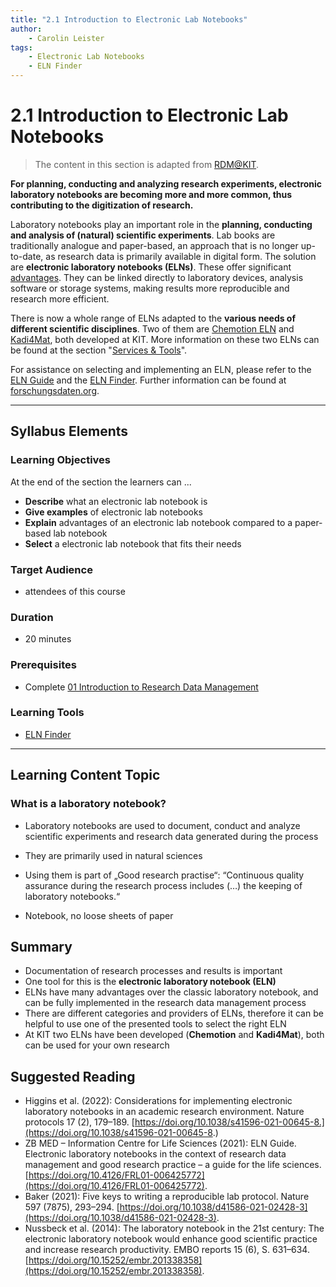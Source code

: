 ```yaml
---
title: "2.1 Introduction to Electronic Lab Notebooks"
author: 
    - Carolin Leister
tags: 
    - Electronic Lab Notebooks
    - ELN Finder
---
```


# 2.1 Introduction to Electronic Lab Notebooks

>The content in this section is adapted from [RDM@KIT](https://www.rdm.kit.edu/english/researchdata_rdm_eln.php).

**For planning, conducting and analyzing research experiments, electronic laboratory notebooks are becoming more and more common, thus contributing to the digitization of research.**

Laboratory notebooks play an important role in the **planning, conducting and analysis of (natural) scientific experiments**. Lab books are traditionally analogue and paper-based, an approach that is no longer up-to-date, as research data is primarily available in digital form. The solution are **electronic laboratory notebooks (ELNs)**. These offer significant [advantages](https://www.publisso.de/en/research-data-management/rd-documenting/benefits-of-an-eln). They can be linked directly to laboratory devices, analysis software or storage systems, making results more reproducible and research more efficient.

There is now a whole range of ELNs adapted to the **various needs of different scientific disciplines**. Two of them are [Chemotion ELN](https://chemotion.net/) and [Kadi4Mat](https://kadi.iam.kit.edu/), both developed at KIT. More information on these two ELNs can be found at the section "[Services & Tools](https://www.rdm.kit.edu/english/servicestools.php)".

For assistance on selecting and implementing an ELN, please refer to the [ELN Guide](https://doi.org/10.4126/FRL01-006425772) and the [ELN Finder](https://eln-finder.ulb.tu-darmstadt.de/home). Further information can be found at [forschungsdaten.org](https://www.forschungsdaten.org/index.php/Elektronische_Laborb%C3%BCcher).


---

## Syllabus Elements

### Learning Objectives

At the end of the section the learners can ...

- **Describe** what an electronic lab notebook is
- **Give examples** of electronic lab notebooks
- **Explain** advantages of an electronic lab notebook compared to a paper-based lab notebook
- **Select** a electronic lab notebook that fits their needs

### Target Audience
- attendees of this course

### Duration
- 20 minutes

### Prerequisites
- Complete [01 Introduction to Research Data Management](../01%20Introduction%20to%20Research%20Data%20Management/RDM_content.md)

### Learning Tools

- [ELN Finder](https://eln-finder.ulb.tu-darmstadt.de/home)


---

## Learning Content Topic

### What is a laboratory notebook?

- Laboratory notebooks are used to document, conduct and analyze scientific experiments and research data generated during the process
- They are primarily used in natural sciences
- Using them is part of „Good research practise“: “Continuous quality assurance during the research process includes (…) the keeping of laboratory notebooks.“

- Notebook, no loose sheets of paper
## Summary

- Documentation of research processes and results is important
- One tool for this is the **electronic laboratory notebook (ELN)**
- ELNs have many advantages over the classic laboratory notebook, and can be fully implemented in the research data management process
- There are different categories and providers of ELNs, therefore it can be helpful to use one of the presented tools to select the right ELN
- At KIT two ELNs have been developed (**Chemotion** and **Kadi4Mat**), both can be used for your own research

## Suggested Reading
- Higgins et al. (2022): Considerations for implementing electronic laboratory notebooks in an academic research environment. Nature protocols 17 (2), 179–189. [https://doi.org/10.1038/s41596-021-00645-8.](https://doi.org/10.1038/s41596-021-00645-8.)
- ZB MED – Information Centre for Life Sciences (2021): ELN Guide. Electronic laboratory notebooks in the context of research data management and good research practice – a guide for the life sciences. [https://doi.org/10.4126/FRL01-006425772](https://doi.org/10.4126/FRL01-006425772).
- Baker (2021): Five keys to writing a reproducible lab protocol. Nature 597 (7875), 293–294. [https://doi.org/10.1038/d41586-021-02428-3](https://doi.org/10.1038/d41586-021-02428-3).
- Nussbeck et al. (2014): The laboratory notebook in the 21st century: The electronic laboratory notebook would enhance good scientific practice and increase research productivity. EMBO reports 15 (6), S. 631–634. [https://doi.org/10.15252/embr.201338358](https://doi.org/10.15252/embr.201338358).



